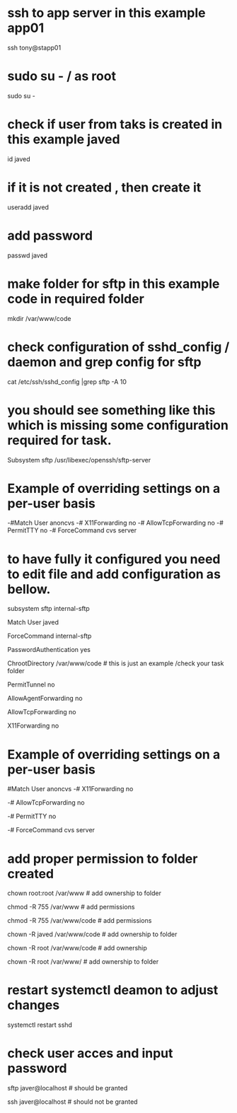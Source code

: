 # ssh to app server in this example app01
ssh tony@stapp01

# sudo su - / as root
sudo su -

# check if user from taks is created  in this example javed
id javed 

# if it is not created , then create it 

useradd javed 

# add password 
 passwd javed
 
 # make folder for sftp in this example code in required folder
   mkdir /var/www/code
  
# check configuration of sshd_config / daemon  and grep config for sftp

cat /etc/ssh/sshd_config |grep sftp -A 10

# you should see something like this which is missing some configuration required for task.

Subsystem       sftp    /usr/libexec/openssh/sftp-server

# Example of overriding settings on a per-user basis

-#Match User anoncvs
-#       X11Forwarding no
-#       AllowTcpForwarding no
-#       PermitTTY no
-#       ForceCommand cvs server


# to have fully it configured you need to edit file and add configuration as bellow.

subsystem sftp internal-sftp 

Match User javed

ForceCommand internal-sftp

PasswordAuthentication yes

ChrootDirectory  /var/www/code  # this is just an example /check your task folder

PermitTunnel no

AllowAgentForwarding no

AllowTcpForwarding no

X11Forwarding no

# Example of overriding settings on a per-user basis

#Match User anoncvs
-#       X11Forwarding no

-#       AllowTcpForwarding no

-#       PermitTTY no

-#       ForceCommand cvs server


#  add proper permission to folder created

chown root:root /var/www     # add ownership to folder

chmod -R 755 /var/www        # add permissions

chmod -R 755 /var/www/code   # add permissions

chown -R javed /var/www/code # add ownership to folder

chown -R root /var/www/code  # add ownership

chown -R root /var/www/      # add ownership to folder

# restart systemctl deamon to adjust changes

systemctl restart sshd

# check user acces and input password

sftp javer@localhost # should be granted

ssh javer@localhost # should not be granted
